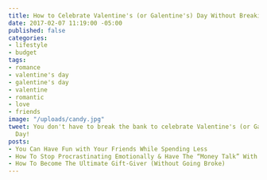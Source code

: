 ```yaml
---
title: How to Celebrate Valentine's (or Galentine's) Day Without Breaking the Bank
date: 2017-02-07 11:19:00 -05:00
published: false
categories:
- lifestyle
- budget
tags:
- romance
- valentine's day
- galentine's day
- valentine
- romantic
- love
- friends
image: "/uploads/candy.jpg"
tweet: You don't have to break the bank to celebrate Valentine's (or Galentine's)
  Day!
posts:
- You Can Have Fun with Your Friends While Spending Less
- How To Stop Procrastinating Emotionally & Have The “Money Talk” With Your S.O.
- How To Become The Ultimate Gift-Giver (Without Going Broke)
---
```


